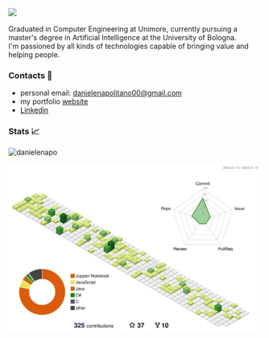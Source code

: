 <p>
  <img src="https://readme-typing-svg.demolab.com?font=Fira+Code&duration=2000&pause=0&vCenter=true&multiline=true&repeat=false&width=500&height=90&lines=Hi+there+%F0%9F%91%8B;I'm+Daniele+Napolitano;Computer+Engineer+and+MSc+AI+student">
</p>


Graduated in Computer Engineering at Unimore, currently pursuing a master's degree in Artificial Intelligence at the University of Bologna. <br>
I'm passioned by all kinds of technologies capable of bringing value and helping people.<br>

###  Contacts 📨
* personal email: danielenapolitano00@gmail.com
* my portfolio [website](http://danielenapo.github.io/)
* [Linkedin](https://www.linkedin.com/in/daniele-napolitano-361a13239/)

<!-- ### Messy GIF of some of my projects  
<img src="projects.gif" />
!-->

### Stats 📈

<!--[![daneilenapo's GitHub stats](https://github-readme-stats.vercel.app/api?username=danielenapo&hide=contribs,issues&theme=dark)](https://github.com/anuraghazra/github-readme-stats)!-->
<p align="left"> <img src="https://komarev.com/ghpvc/?username=danielenapo&label=Profile%20views&color=0e75b6&style=flat" alt="danielenapo" /> </p>


<p  >
	<picture>
	  <source media="(prefers-color-scheme: dark)"  srcset="https://raw.githubusercontent.com/danielenapo/danielenapo/output-3d-contrib/profile-night-view.svg" />
	  <source media="(prefers-color-scheme: light)" srcset="https://raw.githubusercontent.com/danielenapo/danielenapo/output-3d-contrib/profile-green-animate.svg" />
	  <img alt="github profile contributions chart"    src="https://raw.githubusercontent.com/danielenapo/danielenapo/output-3d-contrib/profile-green-animate.svg" width="700" />
	</picture>
</p>
